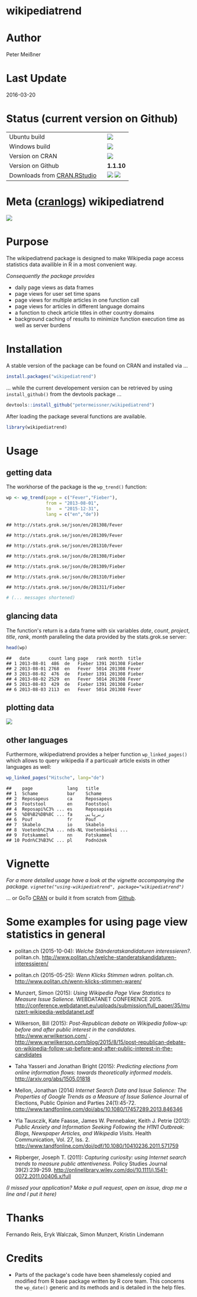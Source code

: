 # wikipediatrend

# Author

Peter Meißner



# Last Update

2016-03-20





# Status (current version on Github)



<table>
<tr>
<td> 
Ubuntu build 
</td>
<td> 
<a href="https://travis-ci.org/petermeissner/wikipediatrend">
<img src="https://api.travis-ci.org/petermeissner/wikipediatrend.svg?branch=master">
</a>
</td>
</tr>
<tr>
<td> 
Windows build
</td>
<td> 
<a href="https://ci.appveyor.com/project/petermeissner/wikipediatrend">
<img src="http://ci.appveyor.com/api/projects/status/github/petermeissner/wikipediatrend">
</a>
</td>
</tr>
<tr>
<td>
Version on CRAN  
</td> 
<td>
<a href="https://cran.r-project.org/package=wikipediatrend">
<img src="http://www.r-pkg.org/badges/version/wikipediatrend">
</a>
</td>
</tr>
<tr>
<td>
Version on Github
</td> 
<td>
<b>1.1.10</b>
</td>
</tr>
<tr>
<td>
Downloads from <a href='https://cran.rstudio.com/'>CRAN.RStudio</a>&nbsp;&nbsp;&nbsp;
</td>
<td>
<img src="http://cranlogs.r-pkg.org/badges/grand-total/wikipediatrend">
<img src="http://cranlogs.r-pkg.org/badges/wikipediatrend">
</td>
</tr>

</table>



# Meta ([cranlogs](https://github.com/metacran/cranlogs)) wikipediatrend

![](README_files/figure-html/unnamed-chunk-3-1.png)




# Purpose

The wikipediatrend package is designed to make Wikipedia page access statistics data availible in R in a most convenient way. 

*Consequently the package provides* 

- daily page views as data frames 
- page views for user set time spans
- page views for multiple articles in one function call
- page views for articles in different language domains
- a function to check article titles in other country domains
- background caching of results to minimize function execution time as well as server burdens






# Installation 

A stable version of the package can be found on CRAN and installed via ...

```r
install.packages("wikipediatrend")
```

... while the current developement version can be retrieved by using `install_github()` from the devtools package ... 


```r
devtools::install_github("petermeissner/wikipediatrend")
```

After loading the package several functions are available.


```r
library(wikipediatrend)
```




# Usage

## getting data

The workhorse of the package is the `wp_trend()` function:


```r
wp <- wp_trend(page = c("Fever","Fieber"), 
               from = "2013-08-01", 
               to   = "2015-12-31", 
               lang = c("en","de"))
```

```
## http://stats.grok.se/json/en/201308/Fever
```

```
## http://stats.grok.se/json/en/201309/Fever
```

```
## http://stats.grok.se/json/en/201310/Fever
```

```
## http://stats.grok.se/json/de/201308/Fieber
```

```
## http://stats.grok.se/json/de/201309/Fieber
```

```
## http://stats.grok.se/json/de/201310/Fieber
```

```
## http://stats.grok.se/json/de/201311/Fieber
```

```r
# (... messages shortened)
```


## glancing data

The function's return is a data frame with six variables *date*, *count*, *project*, *title*, *rank*, *month* paralleling the data provided by the stats.grok.se server:


```r
head(wp)
```

```
##   date       count lang page   rank month  title 
## 1 2013-08-01  486  de   Fieber 1391 201308 Fieber
## 2 2013-08-01 2768  en   Fever  5014 201308 Fever 
## 3 2013-08-02  476  de   Fieber 1391 201308 Fieber
## 4 2013-08-02 2529  en   Fever  5014 201308 Fever 
## 5 2013-08-03  429  de   Fieber 1391 201308 Fieber
## 6 2013-08-03 2113  en   Fever  5014 201308 Fever
```

## plotting data

![](README_files/figure-html/unnamed-chunk-9-1.png)


## other languages

Furthermore, wikipediatrend provides a helper function `wp_linked_pages()` which allows to query wikipedia if a particualr article exists in other languages as well: 


```r
wp_linked_pages("Hitsche", lang="de")
```

```
##    page             lang   title           
## 1  Schame           bar    Schame          
## 2  Reposapeus       ca     Reposapeus      
## 3  Footstool        en     Footstool       
## 4  Reposapi%C3% ... es     Reposapiés      
## 5  %D8%B2%DB%8C ... fa     زیرپایی         
## 6  Pouf             fr     Pouf            
## 7  Skabelo          io     Skabelo         
## 8  Voetenb%C3%A ... nds-NL Voetenbänksi ...
## 9  Fotskammel       nn     Fotskammel      
## 10 Podn%C3%B3%C ... pl     Podnóżek
```


# Vignette

*For a more detailed usage have a look at the vignette accompanying the package. `vignette("using-wikipediatrend", package="wikipediatrend")`*

... or GoTo [CRAN](https://cran.r-project.org/package=wikipediatrend) or build it from scratch from [Github](https://raw.githubusercontent.com/petermeissner/wikipediatrend/master/vignettes/using-wikipediatrend.Rmd).



# Some examples for using page view statistics in general 

- politan.ch (2015-10-04): *Welche Ständeratskandidaturen interessieren?.* politan.ch. http://www.politan.ch/welche-standeratskandidaturen-interessieren/

- politan.ch (2015-05-25): *Wenn Klicks Stimmen wären.* politan.ch. http://www.politan.ch/wenn-klicks-stimmen-waren/

- Munzert, Simon (2015): *Using Wikipedia Page View Statistics to Measure Issue Salience.* WEBDATANET CONFERENCE 2015. http://conference.webdatanet.eu/uploads/submission/full_paper/35/munzert-wikipedia-webdatanet.pdf

- Wilkerson, Bill (2015): *Post-Republican debate on Wikipedia follow-up: before and after public interest in the candidates.* http://www.wrwilkerson.com/ .
http://www.wrwilkerson.com/blog/2015/8/15/post-republican-debate-on-wikipedia-follow-up-before-and-after-public-interest-in-the-candidates

- Taha Yasseri and Jonathan Bright (2015): *Predicting elections from online information flows: towards theoretically informed models*. http://arxiv.org/abs/1505.01818

- Mellon, Jonathan (2014) *Internet Search Data and Issue Salience: The Properties of Google Trends as a Measure of Issue Salience* Journal of Elections, Public Opinion and Parties 24(1):45-72.
http://www.tandfonline.com/doi/abs/10.1080/17457289.2013.846346 

- Yla Tausczik, Kate Faasse, James W. Pennebaker, Keith J. Petrie (2012): *Public Anxiety and Information Seeking Following the H1N1 Outbreak: Blogs, Newspaper Articles, and Wikipedia Visits*. Health Communication, Vol. 27, Iss. 2.
 http://www.tandfonline.com/doi/pdf/10.1080/10410236.2011.571759

- Ripberger, Joseph T. (2011): *Capturing curiosity: using Internet search trends to measure public attentiveness*. Policy Studies Journal 39(2):239-259.
http://onlinelibrary.wiley.com/doi/10.1111/j.1541-0072.2011.00406.x/full





 
*(I missed your application? Make a pull request, open an issue, drop me a line and I put it here)*



# Thanks 

Fernando Reis, Eryk Walczak, Simon Munzert, Kristin Lindemann





# Credits

- Parts of the package's code have been shamelessly copied and modified from R base package written by R core team. This concerns the `wp_date()` generic and its methods and is detailed in the help files. 




